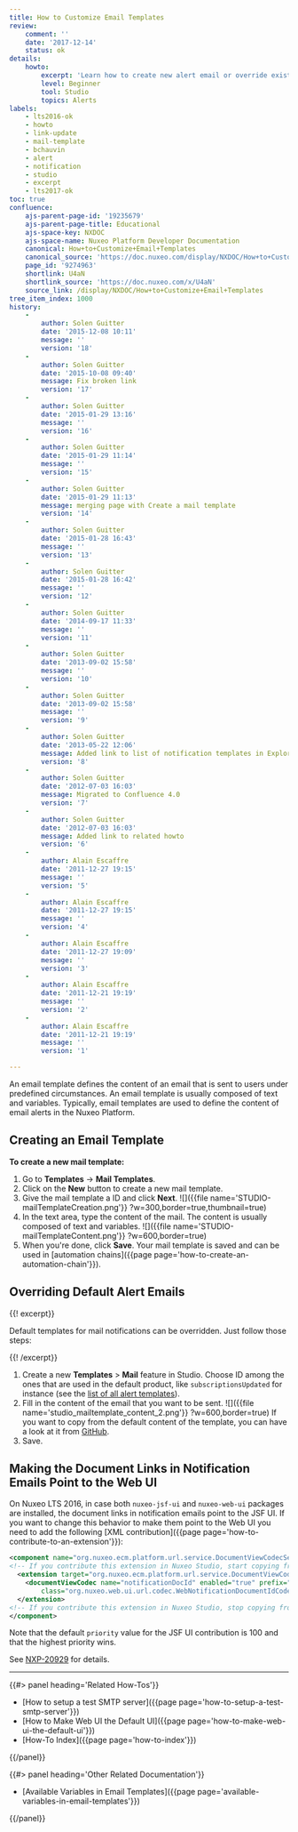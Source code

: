 ```yaml
---
title: How to Customize Email Templates
review:
    comment: ''
    date: '2017-12-14'
    status: ok
details:
    howto:
        excerpt: 'Learn how to create new alert email or override existing alert emails with Nuxeo Studio.'
        level: Beginner
        tool: Studio
        topics: Alerts
labels:
    - lts2016-ok
    - howto
    - link-update
    - mail-template
    - bchauvin
    - alert
    - notification
    - studio
    - excerpt
    - lts2017-ok
toc: true
confluence:
    ajs-parent-page-id: '19235679'
    ajs-parent-page-title: Educational
    ajs-space-key: NXDOC
    ajs-space-name: Nuxeo Platform Developer Documentation
    canonical: How+to+Customize+Email+Templates
    canonical_source: 'https://doc.nuxeo.com/display/NXDOC/How+to+Customize+Email+Templates'
    page_id: '9274963'
    shortlink: U4aN
    shortlink_source: 'https://doc.nuxeo.com/x/U4aN'
    source_link: /display/NXDOC/How+to+Customize+Email+Templates
tree_item_index: 1000
history:
    -
        author: Solen Guitter
        date: '2015-12-08 10:11'
        message: ''
        version: '18'
    -
        author: Solen Guitter
        date: '2015-10-08 09:40'
        message: Fix broken link
        version: '17'
    -
        author: Solen Guitter
        date: '2015-01-29 13:16'
        message: ''
        version: '16'
    -
        author: Solen Guitter
        date: '2015-01-29 11:14'
        message: ''
        version: '15'
    -
        author: Solen Guitter
        date: '2015-01-29 11:13'
        message: merging page with Create a mail template
        version: '14'
    -
        author: Solen Guitter
        date: '2015-01-28 16:43'
        message: ''
        version: '13'
    -
        author: Solen Guitter
        date: '2015-01-28 16:42'
        message: ''
        version: '12'
    -
        author: Solen Guitter
        date: '2014-09-17 11:33'
        message: ''
        version: '11'
    -
        author: Solen Guitter
        date: '2013-09-02 15:58'
        message: ''
        version: '10'
    -
        author: Solen Guitter
        date: '2013-09-02 15:58'
        message: ''
        version: '9'
    -
        author: Solen Guitter
        date: '2013-05-22 12:06'
        message: Added link to list of notification templates in Explorer
        version: '8'
    -
        author: Solen Guitter
        date: '2012-07-03 16:03'
        message: Migrated to Confluence 4.0
        version: '7'
    -
        author: Solen Guitter
        date: '2012-07-03 16:03'
        message: Added link to related howto
        version: '6'
    -
        author: Alain Escaffre
        date: '2011-12-27 19:15'
        message: ''
        version: '5'
    -
        author: Alain Escaffre
        date: '2011-12-27 19:15'
        message: ''
        version: '4'
    -
        author: Alain Escaffre
        date: '2011-12-27 19:09'
        message: ''
        version: '3'
    -
        author: Alain Escaffre
        date: '2011-12-21 19:19'
        message: ''
        version: '2'
    -
        author: Alain Escaffre
        date: '2011-12-21 19:19'
        message: ''
        version: '1'

---
```

An email template defines the content of an email that is sent to users under predefined circumstances. An email template is usually composed of text and variables. Typically, email templates are used to define the content of email alerts in the Nuxeo Platform.

## Creating an Email Template

**To create a new mail template:**

1.  Go to **Templates** -> **Mail Templates**.
2.  Click on the **New** button to create a new mail template.
3.  Give the mail template a ID and click **Next**.
    ![]({{file name='STUDIO-mailTemplateCreation.png'}} ?w=300,border=true,thumbnail=true)
4.  In the text area, type the content of the mail. The content is usually composed of text and variables.
    ![]({{file name='STUDIO-mailTemplateContent.png'}} ?w=600,border=true)
5.  When you're done, click **Save**.
    Your mail template is saved and can be used in [automation chains]({{page page='how-to-create-an-automation-chain'}}).

## Overriding Default Alert Emails

{{! excerpt}}

Default templates for mail notifications can be overridden. Just follow those steps:

{{! /excerpt}}

1.  Create a new **Templates** > **Mail** feature in Studio. Choose ID among the ones that are used in the default product, like `subscriptionsUpdated` for instance (see the [list of all alert templates](http://explorer.nuxeo.org/nuxeo/site/distribution/current/viewContribution/org.nuxeo.ecm.platform.notification.service.NotificationContrib--templates)).
2.  Fill in the content of the email that you want to be sent.
    ![]({{file name='studio_mailtemplate_content_2.png'}} ?w=600,border=true)
    If you want to copy from the default content of the template, you can have a look at it from [GitHub](https://github.com/nuxeo/nuxeo/tree/master/nuxeo-features/nuxeo-platform-notification/nuxeo-platform-notification-core/src/main/resources/templates).
3.  Save.

## Making the Document Links in Notification Emails Point to the Web UI

On Nuxeo LTS 2016, in case both `nuxeo-jsf-ui` and `nuxeo-web-ui` packages are installed, the document links in notification emails point to the JSF UI.
If you want to change this behavior to make them point to the Web UI you need to add the following [XML contribution]({{page page='how-to-contribute-to-an-extension'}}):

```xml
<component name="org.nuxeo.ecm.platform.url.service.DocumentViewCodecService.codecs.notificationDocId.webui">
<!-- If you contribute this extension in Nuxeo Studio, start copying from the line below. The component tag is not needed. -->
  <extension target="org.nuxeo.ecm.platform.url.service.DocumentViewCodecService" point="codecs">
    <documentViewCodec name="notificationDocId" enabled="true" prefix="doc"
        class="org.nuxeo.web.ui.url.codec.WebNotificationDocumentIdCodec" priority="1000" />
  </extension>
<!-- If you contribute this extension in Nuxeo Studio, stop copying from here. The component tag is not needed. -->
</component>
```

Note that the default `priority` value for the JSF UI contribution is 100 and that the highest priority wins.

See [NXP-20929](https://jira.nuxeo.com/browse/NXP-20929) for details.

* * *

<div class="row" data-equalizer data-equalize-on="medium"><div class="column medium-6">{{#> panel heading='Related How-Tos'}}

- [How to setup a test SMTP server]({{page page='how-to-setup-a-test-smtp-server'}})
- [How to Make Web UI the Default UI]({{page page='how-to-make-web-ui-the-default-ui'}})
- [How-To Index]({{page page='how-to-index'}})

{{/panel}}</div><div class="column medium-6">{{#> panel heading='Other Related Documentation'}}

*   [Available Variables in Email Templates]({{page page='available-variables-in-email-templates'}})

{{/panel}}</div></div>
